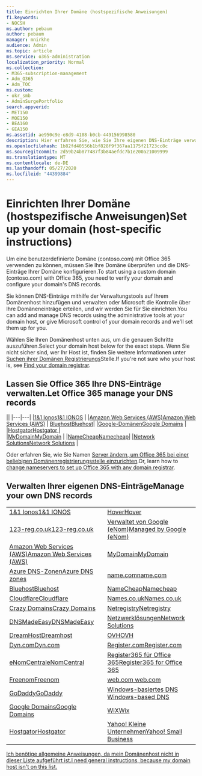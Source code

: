 ```yaml
---
title: Einrichten Ihrer Domäne (hostspezifische Anweisungen)
f1.keywords:
- NOCSH
ms.author: pebaum
author: pebaum
manager: mnirkhe
audience: Admin
ms.topic: article
ms.service: o365-administration
localization_priority: Normal
ms.collection:
- M365-subscription-management
- Adm_O365
- Adm_TOC
ms.custom:
- okr_smb
- AdminSurgePortfolio
search.appverid:
- MET150
- MOE150
- BEA160
- GEA150
ms.assetid: ae950c9e-e8d9-4108-b0cb-449156998580
description: Hier erfahren Sie, wie Sie Ihre eigenen DNS-Einträge verwalten oder Ihre DNS-Einträge von Microsoft verwalten lassen.
ms.openlocfilehash: 1b82fd40556b1bf828f9f367aa1175f21723cc8c
ms.sourcegitcommit: 2d59b24b877487f3b84aefdc7b1e200a21009999
ms.translationtype: MT
ms.contentlocale: de-DE
ms.lasthandoff: 05/27/2020
ms.locfileid: "44399884"
---
```

# <a name="set-up-your-domain-host-specific-instructions"></a><span data-ttu-id="f359a-103">Einrichten Ihrer Domäne (hostspezifische Anweisungen)</span><span class="sxs-lookup"><span data-stu-id="f359a-103">Set up your domain (host-specific instructions)</span></span>

<span data-ttu-id="f359a-104">Um eine benutzerdefinierte Domäne (contoso.com) mit Office 365 verwenden zu können, müssen Sie Ihre Domäne überprüfen und die DNS-Einträge Ihrer Domäne konfigurieren.</span><span class="sxs-lookup"><span data-stu-id="f359a-104">To start using a custom domain (contoso.com) with Office 365, you need to verify your domain and configure your domain's DNS records.</span></span> 
  
<span data-ttu-id="f359a-105">Sie können DNS-Einträge mithilfe der Verwaltungstools auf Ihrem Domänenhost hinzufügen und verwalten oder Microsoft die Kontrolle über Ihre Domäneneinträge erteilen, und wir werden Sie für Sie einrichten.</span><span class="sxs-lookup"><span data-stu-id="f359a-105">You can add and manage DNS records using the administrative tools at your domain host, or give Microsoft control of your domain records and we'll set them up for you.</span></span>
  
<span data-ttu-id="f359a-106">Wählen Sie Ihren Domänenhost unten aus, um die genauen Schritte auszuführen.</span><span class="sxs-lookup"><span data-stu-id="f359a-106">Select your domain host below for the exact steps.</span></span> <span data-ttu-id="f359a-107">Wenn Sie nicht sicher sind, wer Ihr Host ist, finden Sie weitere Informationen unter [Suchen ihrer Domänen Registrierungs](find-your-domain-registrar.md)Stelle.</span><span class="sxs-lookup"><span data-stu-id="f359a-107">If you're not sure who your host is, see [Find your domain registrar](find-your-domain-registrar.md).</span></span>
  

## <a name="let-office-365-manage-your-dns-records"></a><span data-ttu-id="f359a-108">Lassen Sie Office 365 Ihre DNS-Einträge verwalten.</span><span class="sxs-lookup"><span data-stu-id="f359a-108">Let Office 365 manage your DNS records</span></span>

||
|---|---|
|[<span data-ttu-id="f359a-109">1&1 Ionos</span><span class="sxs-lookup"><span data-stu-id="f359a-109">1&1 IONOS</span></span>](../dns/change-nameservers-at-1-1-internet.md) |
|[<span data-ttu-id="f359a-110">Amazon Web Services (AWS)</span><span class="sxs-lookup"><span data-stu-id="f359a-110">Amazon Web Services (AWS)</span></span>](../dns/change-nameservers-at-aws.md) |
 [<span data-ttu-id="f359a-111">Bluehost</span><span class="sxs-lookup"><span data-stu-id="f359a-111">Bluehost</span></span>](../dns/change-nameservers-at-bluehost.md)|
|[<span data-ttu-id="f359a-112">Google-Domänen</span><span class="sxs-lookup"><span data-stu-id="f359a-112">Google   Domains</span></span>](../dns/change-nameservers-at-google-domains.md) |
|[<span data-ttu-id="f359a-113">Hostgator</span><span class="sxs-lookup"><span data-stu-id="f359a-113">Hostgator   </span></span>](../dns/change-nameservers-at-hostgator.md)  |  
|[<span data-ttu-id="f359a-114">MyDomain</span><span class="sxs-lookup"><span data-stu-id="f359a-114">MyDomain</span></span>](../dns/change-nameservers-at-mydomain.md) | 
|[<span data-ttu-id="f359a-115">NameCheap</span><span class="sxs-lookup"><span data-stu-id="f359a-115">Namecheap</span></span>](../dns/change-nameservers-at-namecheap.md)|
|[<span data-ttu-id="f359a-116">Network Solutions</span><span class="sxs-lookup"><span data-stu-id="f359a-116">Network Solutions</span></span>](../dns/change-nameservers-at-network-solutions.md) |  

<span data-ttu-id="f359a-117">Oder erfahren Sie, wie Sie Namen [Server ändern, um Office 365 bei einer beliebigen Domänenregistrierungsstelle einzurichten](change-nameservers-at-any-domain-registrar.md).</span><span class="sxs-lookup"><span data-stu-id="f359a-117">Or, learn how to [change nameservers to set up Office 365 with any domain registrar](change-nameservers-at-any-domain-registrar.md).</span></span>

## <a name="manage-your-own-dns-records"></a><span data-ttu-id="f359a-118">Verwalten Ihrer eigenen DNS-Einträge</span><span class="sxs-lookup"><span data-stu-id="f359a-118">Manage your own DNS records</span></span>

|                           |                          |
|---------------------------|--------------------------|
| [<span data-ttu-id="f359a-119">1&1 Ionos</span><span class="sxs-lookup"><span data-stu-id="f359a-119">1&1 IONOS</span></span>](../dns/create-dns-records-at-1-1-internet.md) | [<span data-ttu-id="f359a-120">Hover</span><span class="sxs-lookup"><span data-stu-id="f359a-120">Hover</span></span>](../dns/create-dns-records-at-hover.md) |
| [<span data-ttu-id="f359a-121">123-reg.co.uk</span><span class="sxs-lookup"><span data-stu-id="f359a-121">123-reg.co.uk</span></span>](../dns/create-dns-records-at-123-reg-co-uk.md) | [<span data-ttu-id="f359a-122">Verwaltet von Google (eNom)</span><span class="sxs-lookup"><span data-stu-id="f359a-122">Managed   by Google (eNom)</span></span>](../dns/create-dns-records-for-domain-managed-by-google-enom.md)|
| [<span data-ttu-id="f359a-123">Amazon Web Services (AWS)</span><span class="sxs-lookup"><span data-stu-id="f359a-123">Amazon Web Services (AWS)</span></span>](../dns/create-dns-records-at-aws.md) | [<span data-ttu-id="f359a-124">MyDomain</span><span class="sxs-lookup"><span data-stu-id="f359a-124">MyDomain</span></span>](../dns/create-dns-records-at-mydomain.md) |
| [<span data-ttu-id="f359a-125">Azure DNS-Zonen</span><span class="sxs-lookup"><span data-stu-id="f359a-125">Azure DNS zones</span></span>](../dns/create-dns-records-for-azure-dns-zones.md) | [<span data-ttu-id="f359a-126">name.com</span><span class="sxs-lookup"><span data-stu-id="f359a-126">name.com</span></span>](../dns/create-dns-records-at-name-com.md) |
| [<span data-ttu-id="f359a-127">Bluehost</span><span class="sxs-lookup"><span data-stu-id="f359a-127">Bluehost</span></span>](../dns/create-dns-records-at-bluehost.md) | [<span data-ttu-id="f359a-128">NameCheap</span><span class="sxs-lookup"><span data-stu-id="f359a-128">Namecheap</span></span>](../dns/create-dns-records-at-namecheap.md)|
| [<span data-ttu-id="f359a-129">Cloudflare</span><span class="sxs-lookup"><span data-stu-id="f359a-129">Cloudflare</span></span>](../dns/create-dns-records-at-cloudflare.md)| [<span data-ttu-id="f359a-130">Names.co.uk</span><span class="sxs-lookup"><span data-stu-id="f359a-130">Names.co.uk</span></span>](../dns/create-dns-records-at-names-co-uk.md) |
|  [<span data-ttu-id="f359a-131">Crazy Domains</span><span class="sxs-lookup"><span data-stu-id="f359a-131">Crazy Domains</span></span>](../dns/create-dns-records-at-crazy-domains.md)| [<span data-ttu-id="f359a-132">Netregistry</span><span class="sxs-lookup"><span data-stu-id="f359a-132">Netregistry</span></span>](../dns/create-dns-records-at-netregistry.md) |
|[<span data-ttu-id="f359a-133">DNSMadeEasy</span><span class="sxs-lookup"><span data-stu-id="f359a-133">DNSMadeEasy</span></span>](../dns/create-dns-records-at-dnsmadeeasy.md) | [<span data-ttu-id="f359a-134">Netzwerklösungen</span><span class="sxs-lookup"><span data-stu-id="f359a-134">Network   Solutions</span></span>](../dns/create-dns-records-at-network-solutions.md) |
|[<span data-ttu-id="f359a-135">DreamHost</span><span class="sxs-lookup"><span data-stu-id="f359a-135">Dreamhost</span></span>](../dns/create-dns-records-at-dreamhost.md)  | [<span data-ttu-id="f359a-136">OVH</span><span class="sxs-lookup"><span data-stu-id="f359a-136">OVH</span></span>](../dns/create-dns-records-at-ovh.md) |
|  [<span data-ttu-id="f359a-137">Dyn.com</span><span class="sxs-lookup"><span data-stu-id="f359a-137">Dyn.com</span></span>](../dns/create-dns-records-at-dyn-com.md) | [<span data-ttu-id="f359a-138">Register.com</span><span class="sxs-lookup"><span data-stu-id="f359a-138">Register.com</span></span>](../dns/create-dns-records-at-register-com.md) |
| [<span data-ttu-id="f359a-139">eNomCentral</span><span class="sxs-lookup"><span data-stu-id="f359a-139">eNomCentral</span></span>](../dns/create-dns-records-at-enomcentral.md)| [<span data-ttu-id="f359a-140">Register365 für Office 365</span><span class="sxs-lookup"><span data-stu-id="f359a-140">Register365 for Office 365</span></span>](../dns/create-dns-records-at-register365.md)  |
| [<span data-ttu-id="f359a-141">Freenom</span><span class="sxs-lookup"><span data-stu-id="f359a-141">Freenom</span></span>](../dns/create-dns-records-at-freenom.md) | [<span data-ttu-id="f359a-142">web.com</span><span class="sxs-lookup"><span data-stu-id="f359a-142"> web.com </span></span>](../dns/create-dns-records-at-web-com.md)|
|[<span data-ttu-id="f359a-143">GoDaddy</span><span class="sxs-lookup"><span data-stu-id="f359a-143">GoDaddy</span></span>](../dns/create-dns-records-at-godaddy.md)|[<span data-ttu-id="f359a-144">Windows-basiertes DNS</span><span class="sxs-lookup"><span data-stu-id="f359a-144"> Windows-based DNS</span></span>](../dns/create-dns-records-using-windows-based-dns.md)   |
| [<span data-ttu-id="f359a-145">Google Domains</span><span class="sxs-lookup"><span data-stu-id="f359a-145">Google Domains</span></span>](../dns/create-dns-records-at-google-domains.md) |[<span data-ttu-id="f359a-146">WiX</span><span class="sxs-lookup"><span data-stu-id="f359a-146">Wix</span></span>](../dns/create-dns-records-at-wix.md) |
|[<span data-ttu-id="f359a-147">Hostgator</span><span class="sxs-lookup"><span data-stu-id="f359a-147">Hostgator</span></span>](../dns/create-dns-records-at-hostgator.md)  | [<span data-ttu-id="f359a-148">Yahoo!   Kleine Unternehmen</span><span class="sxs-lookup"><span data-stu-id="f359a-148">Yahoo!   Small Business</span></span>](../dns/create-dns-records-at-yahoo-small-business.md)  |

[<span data-ttu-id="f359a-149">Ich benötige allgemeine Anweisungen, da mein Domänenhost nicht in dieser Liste aufgeführt ist.</span><span class="sxs-lookup"><span data-stu-id="f359a-149">I need general instructions, because my domain host isn't on this list. </span></span>](create-dns-records-at-any-dns-hosting-provider.md)
   
